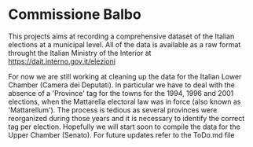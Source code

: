 # Commissione Balbo
This projects aims at recording a comprehensive dataset of the Italian elections at a municipal level. All of the data is available as a raw format throught the Italian Ministry of the Interior at https://dait.interno.gov.it/elezioni

For now we are still working at cleaning up the data for the Italian Lower Chamber (Camera dei Deputati). In particular we have to deal with the absence of a 'Province' tag for the towns for the 1994, 1996 and 2001 elections, when the Mattarella electoral law was in force (also known as 'Mattarellum'). The process is tedious as several provinces were reorganized during those years and it is necessary to identify the correct tag per election. Hopefully we will start soon to compile the data for the Upper Chamber (Senato). For future updates refer to the ToDo.md file
